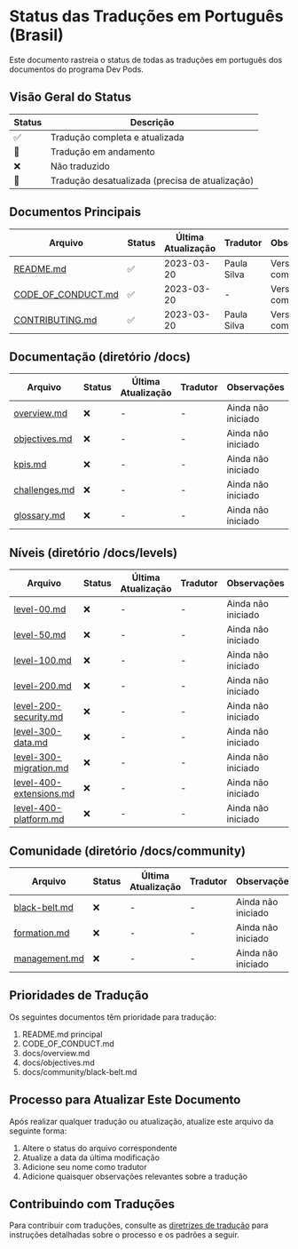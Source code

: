 # Status das Traduções em Português (Brasil)

Este documento rastreia o status de todas as traduções em português dos documentos do programa Dev Pods.

## Visão Geral do Status

| Status | Descrição |
|--------|-----------|
| ✅ | Tradução completa e atualizada |
| 🔄 | Tradução em andamento |
| ❌ | Não traduzido |
| 📅 | Tradução desatualizada (precisa de atualização) |

## Documentos Principais

| Arquivo | Status | Última Atualização | Tradutor | Observações |
|---------|--------|-------------------|----------|------------|
| [README.md](./README.md) | ✅ | 2023-03-20 | Paula Silva | Versão completa |
| [CODE_OF_CONDUCT.md](./CODE_OF_CONDUCT.md) | ✅ | 2023-03-20 | - | Versão completa |
| [CONTRIBUTING.md](./CONTRIBUTING.md) | ✅ | 2023-03-20 | Paula Silva | Versão completa |

## Documentação (diretório /docs)

| Arquivo | Status | Última Atualização | Tradutor | Observações |
|---------|--------|-------------------|----------|------------|
| [overview.md](../docs/translations/pt-BR/overview.md) | ❌ | - | - | Ainda não iniciado |
| [objectives.md](../docs/translations/pt-BR/objectives.md) | ❌ | - | - | Ainda não iniciado |
| [kpis.md](../docs/translations/pt-BR/kpis.md) | ❌ | - | - | Ainda não iniciado |
| [challenges.md](../docs/translations/pt-BR/challenges.md) | ❌ | - | - | Ainda não iniciado |
| [glossary.md](../docs/translations/pt-BR/glossary.md) | ❌ | - | - | Ainda não iniciado |

## Níveis (diretório /docs/levels)

| Arquivo | Status | Última Atualização | Tradutor | Observações |
|---------|--------|-------------------|----------|------------|
| [level-00.md](../docs/translations/pt-BR/levels/level-00.md) | ❌ | - | - | Ainda não iniciado |
| [level-50.md](../docs/translations/pt-BR/levels/level-50.md) | ❌ | - | - | Ainda não iniciado |
| [level-100.md](../docs/translations/pt-BR/levels/level-100.md) | ❌ | - | - | Ainda não iniciado |
| [level-200.md](../docs/translations/pt-BR/levels/level-200.md) | ❌ | - | - | Ainda não iniciado |
| [level-200-security.md](../docs/translations/pt-BR/levels/level-200-security.md) | ❌ | - | - | Ainda não iniciado |
| [level-300-data.md](../docs/translations/pt-BR/levels/level-300-data.md) | ❌ | - | - | Ainda não iniciado |
| [level-300-migration.md](../docs/translations/pt-BR/levels/level-300-migration.md) | ❌ | - | - | Ainda não iniciado |
| [level-400-extensions.md](../docs/translations/pt-BR/levels/level-400-extensions.md) | ❌ | - | - | Ainda não iniciado |
| [level-400-platform.md](../docs/translations/pt-BR/levels/level-400-platform.md) | ❌ | - | - | Ainda não iniciado |

## Comunidade (diretório /docs/community)

| Arquivo | Status | Última Atualização | Tradutor | Observações |
|---------|--------|-------------------|----------|------------|
| [black-belt.md](../docs/translations/pt-BR/community/black-belt.md) | ❌ | - | - | Ainda não iniciado |
| [formation.md](../docs/translations/pt-BR/community/formation.md) | ❌ | - | - | Ainda não iniciado |
| [management.md](../docs/translations/pt-BR/community/management.md) | ❌ | - | - | Ainda não iniciado |

## Prioridades de Tradução

Os seguintes documentos têm prioridade para tradução:

1. README.md principal
2. CODE_OF_CONDUCT.md
3. docs/overview.md
4. docs/objectives.md
5. docs/community/black-belt.md

## Processo para Atualizar Este Documento

Após realizar qualquer tradução ou atualização, atualize este arquivo da seguinte forma:

1. Altere o status do arquivo correspondente
2. Atualize a data da última modificação
3. Adicione seu nome como tradutor
4. Adicione quaisquer observações relevantes sobre a tradução

## Contribuindo com Traduções

Para contribuir com traduções, consulte as [diretrizes de tradução](../../LANGUAGE_STRUCTURE.md) para instruções detalhadas sobre o processo e os padrões a seguir.
